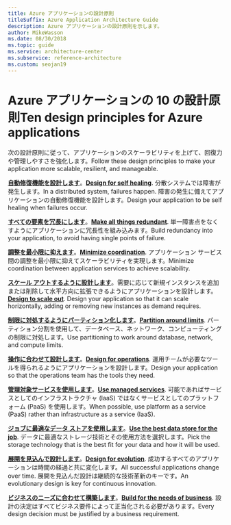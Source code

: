 ```yaml
---
title: Azure アプリケーションの設計原則
titleSuffix: Azure Application Architecture Guide
description: Azure アプリケーションの設計原則を示します。
author: MikeWasson
ms.date: 08/30/2018
ms.topic: guide
ms.service: architecture-center
ms.subservice: reference-architecture
ms.custom: seojan19
---
```


# <a name="ten-design-principles-for-azure-applications"></a><span data-ttu-id="c884e-103">Azure アプリケーションの 10 の設計原則</span><span class="sxs-lookup"><span data-stu-id="c884e-103">Ten design principles for Azure applications</span></span>

<span data-ttu-id="c884e-104">次の設計原則に従って、アプリケーションのスケーラビリティを上げて、回復力や管理しやすさを強化します。</span><span class="sxs-lookup"><span data-stu-id="c884e-104">Follow these design principles to make your application more scalable, resilient, and manageable.</span></span>

<span data-ttu-id="c884e-105">**[自動修復機能を設計します](self-healing.md)**。</span><span class="sxs-lookup"><span data-stu-id="c884e-105">**[Design for self healing](self-healing.md)**.</span></span> <span data-ttu-id="c884e-106">分散システムでは障害が発生します。</span><span class="sxs-lookup"><span data-stu-id="c884e-106">In a distributed system, failures happen.</span></span> <span data-ttu-id="c884e-107">障害の発生に備えてアプリケーションの自動修復機能を設計します。</span><span class="sxs-lookup"><span data-stu-id="c884e-107">Design your application to be self healing when failures occur.</span></span>

<span data-ttu-id="c884e-108">**[すべての要素を冗長にします](redundancy.md)**。</span><span class="sxs-lookup"><span data-stu-id="c884e-108">**[Make all things redundant](redundancy.md)**.</span></span> <span data-ttu-id="c884e-109">単一障害点をなくすようにアプリケーションに冗長性を組み込みます。</span><span class="sxs-lookup"><span data-stu-id="c884e-109">Build redundancy into your application, to avoid having single points of failure.</span></span>

<span data-ttu-id="c884e-110">**[調整を最小限に抑えます](minimize-coordination.md)**。</span><span class="sxs-lookup"><span data-stu-id="c884e-110">**[Minimize coordination](minimize-coordination.md)**.</span></span> <span data-ttu-id="c884e-111">アプリケーション サービス間の調整を最小限に抑えてスケーラビリティを実現します。</span><span class="sxs-lookup"><span data-stu-id="c884e-111">Minimize coordination between application services to achieve scalability.</span></span>

<span data-ttu-id="c884e-112">**[スケール アウトするように設計します](scale-out.md)**。需要に応じて新規インスタンスを追加または削除して水平方向に拡張できるようにアプリケーションを設計します。</span><span class="sxs-lookup"><span data-stu-id="c884e-112">**[Design to scale out](scale-out.md)**. Design your application so that it can scale horizontally, adding or removing new instances as demand requires.</span></span>

<span data-ttu-id="c884e-113">**[制限に対処するようにパーティション化します](partition.md)**。</span><span class="sxs-lookup"><span data-stu-id="c884e-113">**[Partition around limits](partition.md)**.</span></span> <span data-ttu-id="c884e-114">パーティション分割を使用して、データベース、ネットワーク、コンピューティングの制限に対処します。</span><span class="sxs-lookup"><span data-stu-id="c884e-114">Use partitioning to work around database, network, and compute limits.</span></span>

<span data-ttu-id="c884e-115">**[操作に合わせて設計します](design-for-operations.md)**。</span><span class="sxs-lookup"><span data-stu-id="c884e-115">**[Design for operations](design-for-operations.md)**.</span></span> <span data-ttu-id="c884e-116">運用チームが必要なツールを得られるようにアプリケーションを設計します。</span><span class="sxs-lookup"><span data-stu-id="c884e-116">Design your application so that the operations team has the tools they need.</span></span>

<span data-ttu-id="c884e-117">**[管理対象サービスを使用します](managed-services.md)**。</span><span class="sxs-lookup"><span data-stu-id="c884e-117">**[Use managed services](managed-services.md)**.</span></span> <span data-ttu-id="c884e-118">可能であればサービスとしてのインフラストラクチャ (IaaS) ではなくサービスとしてのプラットフォーム (PaaS) を使用します。</span><span class="sxs-lookup"><span data-stu-id="c884e-118">When possible, use platform as a service (PaaS) rather than infrastructure as a service (IaaS).</span></span>

<span data-ttu-id="c884e-119">**[ジョブに最適なデータ ストアを使用します](use-the-best-data-store.md)**。</span><span class="sxs-lookup"><span data-stu-id="c884e-119">**[Use the best data store for the job](use-the-best-data-store.md)**.</span></span> <span data-ttu-id="c884e-120">データに最適なストレージ技術とその使用方法を選択します。</span><span class="sxs-lookup"><span data-stu-id="c884e-120">Pick the storage technology that is the best fit for your data and how it will be used.</span></span>

<span data-ttu-id="c884e-121">**[展開を見込んで設計します](design-for-evolution.md)**。</span><span class="sxs-lookup"><span data-stu-id="c884e-121">**[Design for evolution](design-for-evolution.md)**.</span></span> <span data-ttu-id="c884e-122">成功するすべてのアプリケーションは時間の経過と共に変化します。</span><span class="sxs-lookup"><span data-stu-id="c884e-122">All successful applications change over time.</span></span> <span data-ttu-id="c884e-123">展開を見込んだ設計は継続的な技術革新のキーです。</span><span class="sxs-lookup"><span data-stu-id="c884e-123">An evolutionary design is key for continuous innovation.</span></span>

<span data-ttu-id="c884e-124">**[ビジネスのニーズに合わせて構築します](build-for-business.md)**。</span><span class="sxs-lookup"><span data-stu-id="c884e-124">**[Build for the needs of business](build-for-business.md)**.</span></span> <span data-ttu-id="c884e-125">設計の決定はすべてビジネス要件によって正当化される必要があります。</span><span class="sxs-lookup"><span data-stu-id="c884e-125">Every design decision must be justified by a business requirement.</span></span>
